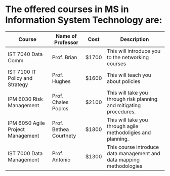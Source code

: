 # The offered courses in MS in Information System Technology are:

Course | Name of Professor |Cost | Description
---    | ---               | --- | ---
IST 7040 Data Comm | Prof. Brian | $1700 | This will introduce you to the networking courses
IST 7100 IT Policy and Strategy | Prof. Hughes | $1600 | This will teach you about policies
IPM 6030 Risk Management | Prof. Chales Poplos | $2100 | This will take you through risk planning and mitigating procedures.
IPM 6050 Agile Project Management | Prof. Bethea Courtnety | $1800 | This will take you through agile methodoligies and planning.
IST 7000 Data Management | Prof. Antonio | $1300 | This course introduce data management and data mapping methodologies
